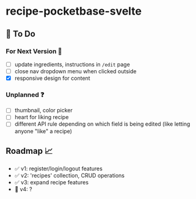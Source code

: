 # recipe-pocketbase-svelte

## :construction: To Do

### For Next Version :rocket:

- [ ] update ingredients, instructions in `/edit` page
- [ ] close nav dropdown menu when clicked outside
- [X] responsive design for content

### Unplanned :question:

- [ ] thumbnail, color picker
- [ ] heart for liking recipe
- [ ] different API rule depending on which field is being edited (like letting anyone "like" a recipe)

## Roadmap :chart_with_upwards_trend:

- :white_check_mark: v1: register/login/logout features
- :white_check_mark: v2: 'recipes' collection, CRUD operations
- :white_check_mark: v3: expand recipe features
- :construction: v4: ?

